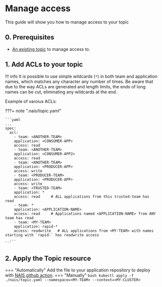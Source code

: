 # Manage access

This guide will show you how to manage access to your topic

## 0. Prerequisites

- [An existing topic](./create.md) to manage access to.

## 1. Add ACLs to your topic

!!! info
    It is possible to use simple wildcards (`*`) in both team and application names, which matches any character any number of times.
    Be aware that due to the way ACLs are generated and length limits, the ends of long names can be cut, eliminating any wildcards at the end.

Example of varoius ACLs:

???+ note ".nais/topic.yaml"

    ```yaml
    ...
    spec:
      acl:
        - team: <ANOTHER-TEAM>
        application: <CONSUMER-APP>
        access: read
        - team: <ANOTHER-TEAM>
        application: <CONSUMER-APP2>
        access: read
        - team: <ANOTHER-TEAM>
        application: <PRODUCER-APP> 
        access: write
        - team: <PRODUCER-TEAM>
        application: <PRODUCER-APP> 
        access: write
        - team: <TRUSTED-TEAM>
        application: *
        access: read     # ALL applications from this trusted-team has read
        - team: *
        application: <APPLICATION-NAME>
        access: read     # Applications named <APPLICATION-NAME> from ANY team has read
        - team: <MY-TEAM>
        application: rapid-*
        access: readwrite   # ALL applications from <MY-TEAM> with names starting with `rapid-` has readwrite access
      ...
    ```

## 2. Apply the Topic resource
=== "Automatically"
    Add the file to your application repository to deploy with [NAIS github action](../../github-action.md).
=== "Manually"
    ```bash
    kubectl apply -f ./nais/topic.yaml --namespace=<MY-TEAM> --context=<MY-CLUSTER>
    ```
